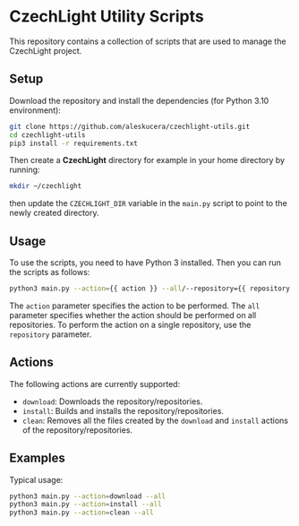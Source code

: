 # CzechLight Utility Scripts

This repository contains a collection of scripts that are used to manage the CzechLight project.

## Setup

Download the repository and install the dependencies (for Python 3.10 environment):

```bash
git clone https://github.com/aleskucera/czechlight-utils.git
cd czechlight-utils
pip3 install -r requirements.txt
```

Then create a **CzechLight** directory for example in your home directory by running:

```bash
mkdir ~/czechlight
```

then update the `CZECHLIGHT_DIR` variable in the `main.py` script to point to the newly created
directory.

## Usage

To use the scripts, you need to have Python 3 installed. Then you can run the scripts as follows:

```bash
python3 main.py --action={{ action }} --all/--repository={{ repository }}
```

The `action` parameter specifies the action to be performed. The `all` parameter specifies whether
the action should be performed on all repositories. To perform the action on a single repository, use
the `repository` parameter.

## Actions

The following actions are currently supported:

- `download`: Downloads the repository/repositories.
- `install`: Builds and installs the repository/repositories.
- `clean`: Removes all the files created by the `download` and `install` actions of the repository/repositories.

## Examples

Typical usage:

```bash
python3 main.py --action=download --all
python3 main.py --action=install --all
python3 main.py --action=clean --all
```
